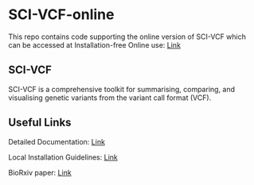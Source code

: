 # SCI-VCF-online
This repo contains code supporting the online version of SCI-VCF which can be accessed at Installation-free Online use: [Link](https://ibse.shinyapps.io/sci-vcf-online/)


## SCI-VCF

SCI-VCF is a comprehensive toolkit for summarising, comparing, and visualising genetic variants from the variant call format (VCF).


## Useful Links

Detailed Documentation: [Link](https://himanshulab.github.io/SCI-VCF-docs/)

Local Installation Guidelines: [Link](https://himanshulab.github.io/SCI-VCF-docs/installation/)


BioRxiv paper: [Link](https://doi.org/10.1101/2023.08.09.552664)
